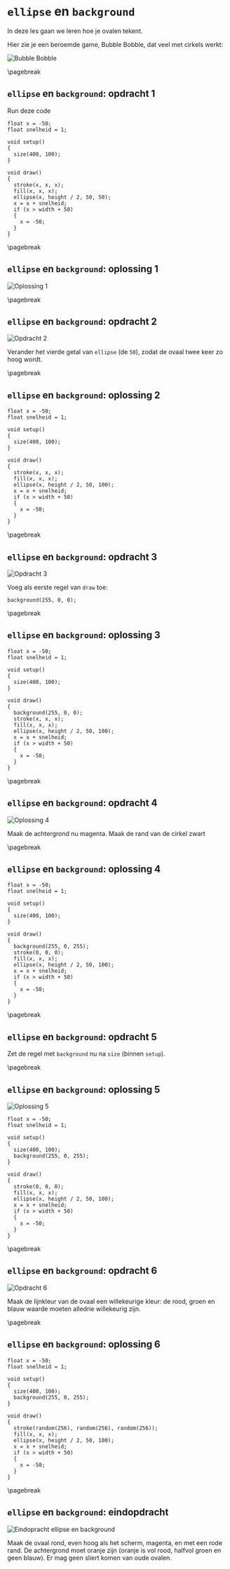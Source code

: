 # `ellipse` en `background`

In deze les gaan we leren hoe je ovalen tekent.

Hier zie je een beroemde game, Bubble Bobble,
dat veel met cirkels werkt:

![Bubble Bobble](BubbleBobble.png)

\pagebreak

## `ellipse` en `background`: opdracht 1

Run deze code

```processing
float x = -50;
float snelheid = 1;

void setup()
{
  size(400, 100);
}

void draw()
{
  stroke(x, x, x);
  fill(x, x, x);
  ellipse(x, height / 2, 50, 50);
  x = x + snelheid;
  if (x > width + 50)
  {
    x = -50;
  }
}
```

\pagebreak

## `ellipse` en `background`: oplossing 1

![Oplossing 1](EllipseBackground1.png)

\pagebreak

## `ellipse` en `background`: opdracht 2

![Opdracht 2](EllipseBackground2.png)

Verander het vierde getal van `ellipse` (de `50`), 
zodat de ovaal twee keer zo hoog wordt.

\pagebreak

## `ellipse` en `background`: oplossing 2

```processing
float x = -50;
float snelheid = 1;

void setup()
{
  size(400, 100);
}

void draw()
{
  stroke(x, x, x);
  fill(x, x, x);
  ellipse(x, height / 2, 50, 100);
  x = x + snelheid;
  if (x > width + 50)
  {
    x = -50;
  }
}
```

\pagebreak

## `ellipse` en `background`: opdracht 3

![Opdracht 3](EllipseBackground3.png)

Voeg als eerste regel van `draw` toe: 

```processing
background(255, 0, 0);
```

\pagebreak

## `ellipse` en `background`: oplossing 3

```processing
float x = -50;
float snelheid = 1;

void setup()
{
  size(400, 100);
}

void draw()
{
  background(255, 0, 0);
  stroke(x, x, x);
  fill(x, x, x);
  ellipse(x, height / 2, 50, 100);
  x = x + snelheid;
  if (x > width + 50)
  {
    x = -50;
  }
}
```

\pagebreak

## `ellipse` en `background`: opdracht 4

![Oplossing 4](EllipseBackground4.png)

Maak de achtergrond nu magenta.
Maak de rand van de cirkel zwart

\pagebreak

## `ellipse` en `background`: oplossing 4

```
float x = -50;
float snelheid = 1;

void setup()
{
  size(400, 100);
}

void draw()
{
  background(255, 0, 255);
  stroke(0, 0, 0);
  fill(x, x, x);
  ellipse(x, height / 2, 50, 100);
  x = x + snelheid;
  if (x > width + 50)
  {
    x = -50;
  }
}
```

\pagebreak

## `ellipse` en `background`: opdracht 5

Zet de regel met `background` nu na `size` (binnen `setup`).

\pagebreak

## `ellipse` en `background`: oplossing 5

![Oplossing 5](EllipseBackground5.png)

```processing
float x = -50;
float snelheid = 1;

void setup()
{
  size(400, 100);
  background(255, 0, 255);
}

void draw()
{
  stroke(0, 0, 0);
  fill(x, x, x);
  ellipse(x, height / 2, 50, 100);
  x = x + snelheid;
  if (x > width + 50)
  {
    x = -50;
  }
}
```

\pagebreak

## `ellipse` en `background`: opdracht 6

![Opdracht 6](EllipseBackground6.png)

Maak de lijnkleur van de ovaal een willekeurige kleur: de rood, groen en
blauw waarde moeten alledrie willekeurig zijn.

\pagebreak

## `ellipse` en `background`: oplossing 6

```processing
float x = -50;
float snelheid = 1;

void setup()
{
  size(400, 100);
  background(255, 0, 255);
}

void draw()
{
  stroke(random(256), random(256), random(256));
  fill(x, x, x);
  ellipse(x, height / 2, 50, 100);
  x = x + snelheid;
  if (x > width + 50)
  {
    x = -50;
  }
}
```

\pagebreak

## `ellipse` en `background`: eindopdracht

![Eindopracht `ellipse` en `background`](EllipseBackgroundEindopdracht.png)

Maak de ovaal rond, even hoog als het scherm, magenta, en met een rode rand. 
De achtergrond moet oranje zijn (oranje is vol rood, halfvol groen en geen blauw).
Er mag geen sliert komen van oude ovalen.

